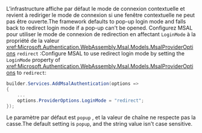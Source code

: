 <span data-ttu-id="2e6f1-101">L’infrastructure affiche par défaut le mode de connexion contextuelle et revient à rediriger le mode de connexion si une fenêtre contextuelle ne peut pas être ouverte.</span><span class="sxs-lookup"><span data-stu-id="2e6f1-101">The framework defaults to pop-up login mode and falls back to redirect login mode if a pop-up can't be opened.</span></span> <span data-ttu-id="2e6f1-102">Configurez MSAL pour utiliser le mode de connexion de redirection en affectant `LoginMode` à la propriété de la valeur <xref:Microsoft.Authentication.WebAssembly.Msal.Models.MsalProviderOptions> `redirect` :</span><span class="sxs-lookup"><span data-stu-id="2e6f1-102">Configure MSAL to use redirect login mode by setting the `LoginMode` property of <xref:Microsoft.Authentication.WebAssembly.Msal.Models.MsalProviderOptions> to `redirect`:</span></span>

```csharp
builder.Services.AddMsalAuthentication(options =>
{
    ...
    options.ProviderOptions.LoginMode = "redirect";
});
```

<span data-ttu-id="2e6f1-103">Le paramètre par défaut est `popup` , et la valeur de chaîne ne respecte pas la casse.</span><span class="sxs-lookup"><span data-stu-id="2e6f1-103">The default setting is `popup`, and the string value isn't case sensitive.</span></span>
